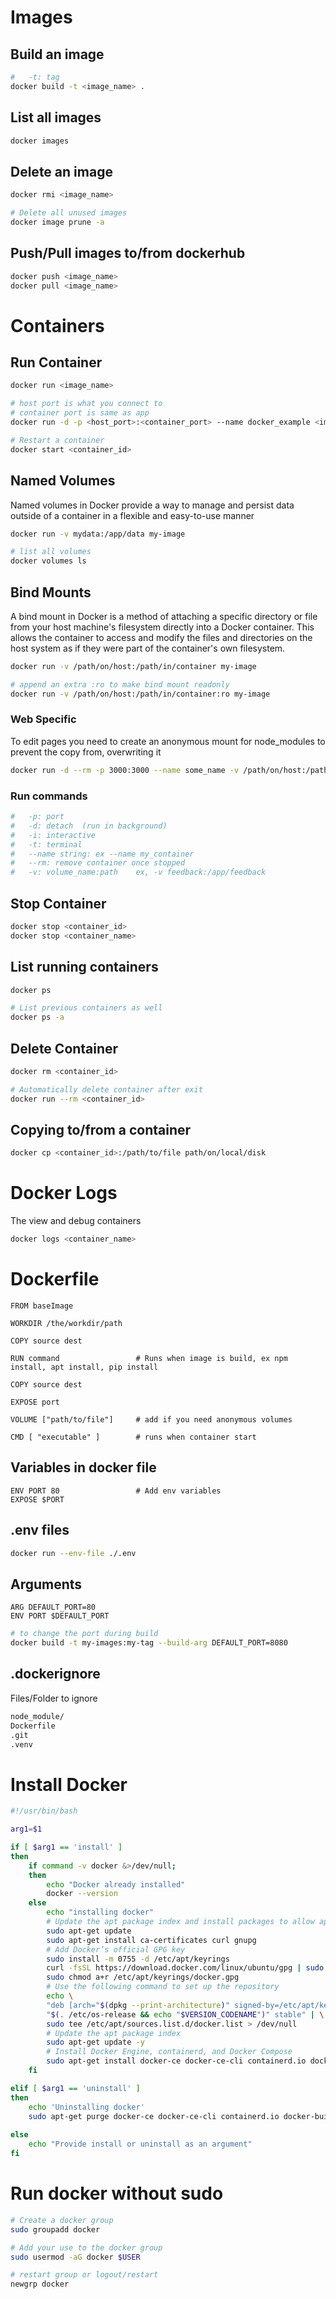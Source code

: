 # Images

## Build an image
```bash
#   -t: tag
docker build -t <image_name> .
```
## List all images
```bash
docker images
```

## Delete an image
```bash
docker rmi <image_name>

# Delete all unused images
docker image prune -a
```

## Push/Pull images to/from dockerhub
```bash
docker push <image_name>
docker pull <image_name>
```

# Containers

## Run Container
```bash
docker run <image_name>

# host port is what you connect to
# container port is same as app
docker run -d -p <host_port>:<container_port> --name docker_example <image_name>

# Restart a container 
docker start <container_id>
```

## Named Volumes

Named volumes in Docker provide a way to manage and persist data outside of a container in a flexible and easy-to-use manner

```bash
docker run -v mydata:/app/data my-image

# list all volumes
docker volumes ls
```

## Bind Mounts

A bind mount in Docker is a method of attaching a specific directory or file from your host machine's filesystem directly into a Docker container. This allows the container to access and modify the files and directories on the host system as if they were part of the container's own filesystem.

```bash
docker run -v /path/on/host:/path/in/container my-image

# append an extra :ro to make bind mount readonly
docker run -v /path/on/host:/path/in/container:ro my-image
```

### Web Specific

To edit pages you need to create an anonymous mount for node_modules to prevent the copy from, overwriting it

```bash
docker run -d --rm -p 3000:3000 --name some_name -v /path/on/host:/path/in/container -v full/file/path:/workdir -v /workdir/node_modules my-image
```

### Run commands
```bash
#   -p: port
#   -d: detach  (run in background)
#   -i: interactive
#   -t: terminal
#   --name string: ex --name my_container
#   --rm: remove container once stopped
#   -v: volume_name:path    ex, -v feedback:/app/feedback
```

## Stop Container
```bash
docker stop <container_id>
docker stop <container_name>
```

## List running containers
```bash
docker ps

# List previous containers as well
docker ps -a
```

## Delete Container
```bash
docker rm <container_id>

# Automatically delete container after exit
docker run --rm <container_id>
```

## Copying to/from a container
```bash
docker cp <container_id>:/path/to/file path/on/local/disk
```

# Docker Logs
The view and debug containers
```bash
docker logs <container_name>
```

# Dockerfile

```docker
FROM baseImage

WORKDIR /the/workdir/path

COPY source dest

RUN command                 # Runs when image is build, ex npm install, apt install, pip install

COPY source dest    

EXPOSE port

VOLUME ["path/to/file"]     # add if you need anonymous volumes

CMD [ "executable" ]        # runs when container start
```

## Variables in docker file

```docker
ENV PORT 80                 # Add env variables
EXPOSE $PORT
```

## .env files
```bash
docker run --env-file ./.env
```

## Arguments

```docker
ARG DEFAULT_PORT=80
ENV PORT $DEFAULT_PORT
```

```bash
# to change the port during build
docker build -t my-images:my-tag --build-arg DEFAULT_PORT=8080
```
## .dockerignore

Files/Folder to ignore

```Dockerfile
node_module/
Dockerfile
.git
.venv
```

# Install Docker
```bash
#!/usr/bin/bash

arg1=$1

if [ $arg1 == 'install' ]
then
    if command -v docker &>/dev/null;
    then
        echo "Docker already installed"
        docker --version
    else
        echo "installing docker"
        # Update the apt package index and install packages to allow apt to use a repository over HTTPS
        sudo apt-get update
        sudo apt-get install ca-certificates curl gnupg
        # Add Docker’s official GPG key
        sudo install -m 0755 -d /etc/apt/keyrings
        curl -fsSL https://download.docker.com/linux/ubuntu/gpg | sudo gpg --dearmor -o /etc/apt/keyrings/docker.gpg
        sudo chmod a+r /etc/apt/keyrings/docker.gpg
        # Use the following command to set up the repository
        echo \
        "deb [arch="$(dpkg --print-architecture)" signed-by=/etc/apt/keyrings/docker.gpg] https://download.docker.com/linux/ubuntu \
        "$(. /etc/os-release && echo "$VERSION_CODENAME")" stable" | \
        sudo tee /etc/apt/sources.list.d/docker.list > /dev/null
        # Update the apt package index
        sudo apt-get update -y
        # Install Docker Engine, containerd, and Docker Compose
        sudo apt-get install docker-ce docker-ce-cli containerd.io docker-buildx-plugin docker-compose-plugin
    fi

elif [ $arg1 == 'uninstall' ]
then
    echo 'Uninstalling docker'
    sudo apt-get purge docker-ce docker-ce-cli containerd.io docker-buildx-plugin docker-compose-plugin docker-ce-rootless-extras
    
else
    echo "Provide install or uninstall as an argument"
fi
```

# Run docker without sudo

```bash
# Create a docker group
sudo groupadd docker 

# Add your use to the docker group
sudo usermod -aG docker $USER

# restart group or logout/restart
newgrp docker
```